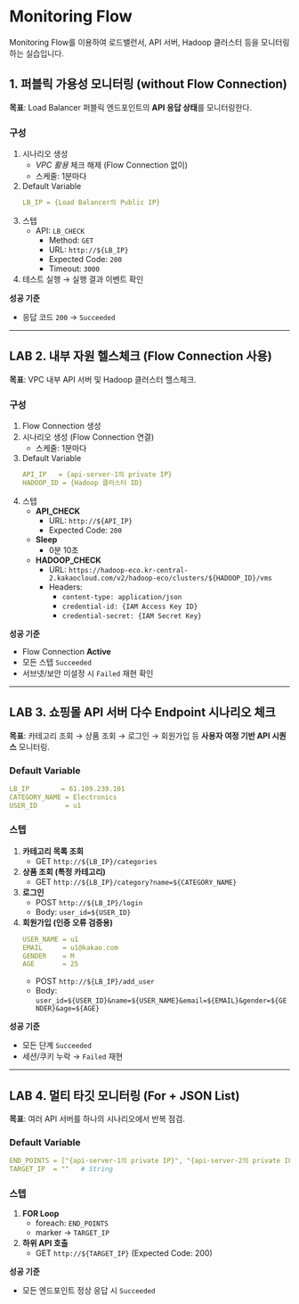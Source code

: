 # Monitoring Flow

Monitoring Flow를 이용하여 로드밸런서, API 서버, Hadoop 클러스터 등을 모니터링하는 실습입니다.

## 1. 퍼블릭 가용성 모니터링 (without Flow Connection)

**목표**: Load Balancer 퍼블릭 엔드포인트의 **API 응답 상태**를 모니터링한다.  

### 구성
1. 시나리오 생성  
   - *VPC 활용* 체크 해제 (Flow Connection 없이)  
   - 스케줄: 1분마다
2. Default Variable
   ```yaml
   LB_IP = {Load Balancer의 Public IP}
   ```
3. 스텝
   - API: `LB_CHECK`
     - Method: `GET`
     - URL: `http://${LB_IP}`
     - Expected Code: `200`
     - Timeout: `3000`
4. 테스트 실행 → 실행 결과 이벤트 확인

**성공 기준**  
- 응답 코드 `200` → `Succeeded`

---

## LAB 2. 내부 자원 헬스체크 (Flow Connection 사용)

**목표**: VPC 내부 API 서버 및 Hadoop 클러스터 헬스체크.

### 구성
1. Flow Connection 생성
2. 시나리오 생성 (Flow Connection 연결)
   - 스케줄: 1분마다
3. Default Variable
   ```yaml
   API_IP   = {api-server-1의 private IP}
   HADOOP_ID = {Hadoop 클러스터 ID}
   ```
4. 스텝
   - **API_CHECK**
     - URL: `http://${API_IP}`
     - Expected Code: `200`
   - **Sleep**
     - 0분 10초
   - **HADOOP_CHECK**
     - URL: `https://hadoop-eco.kr-central-2.kakaocloud.com/v2/hadoop-eco/clusters/${HADOOP_ID}/vms`
     - Headers:  
       - `content-type: application/json`  
       - `credential-id: {IAM Access Key ID}`  
       - `credential-secret: {IAM Secret Key}`

**성공 기준**
- Flow Connection **Active**  
- 모든 스텝 `Succeeded`  
- 서브넷/보안 미설정 시 `Failed` 재현 확인

---

## LAB 3. 쇼핑몰 API 서버 다수 Endpoint 시나리오 체크

**목표**: 카테고리 조회 → 상품 조회 → 로그인 → 회원가입 등 **사용자 여정 기반 API 시퀀스** 모니터링.

### Default Variable
```yaml
LB_IP        = 61.109.239.101
CATEGORY_NAME = Electronics
USER_ID       = u1
```

### 스텝
1. **카테고리 목록 조회**
   - GET `http://${LB_IP}/categories`
2. **상품 조회 (특정 카테고리)**
   - GET `http://${LB_IP}/category?name=${CATEGORY_NAME}`
3. **로그인**
   - POST `http://${LB_IP}/login`
   - Body: `user_id=${USER_ID}`
4. **회원가입 (인증 오류 검증용)**
   ```yaml
   USER_NAME = u1
   EMAIL     = u1@kakao.com
   GENDER    = M
   AGE       = 25
   ```
   - POST `http://${LB_IP}/add_user`
   - Body: `user_id=${USER_ID}&name=${USER_NAME}&email=${EMAIL}&gender=${GENDER}&age=${AGE}`

**성공 기준**
- 모든 단계 `Succeeded`  
- 세션/쿠키 누락 → `Failed` 재현  

---

## LAB 4. 멀티 타깃 모니터링 (For + JSON List)

**목표**: 여러 API 서버를 하나의 시나리오에서 반복 점검.

### Default Variable
```yaml
END_POINTS = ["{api-server-1의 private IP}", "{api-server-2의 private IP}"]   # JSON List
TARGET_IP  = ""   # String
```

### 스텝
1. **FOR Loop**
   - foreach: `END_POINTS`
   - marker → `TARGET_IP`
2. **하위 API 호출**
   - GET `http://${TARGET_IP}` (Expected Code: 200)

**성공 기준**
- 모든 엔드포인트 정상 응답 시 `Succeeded`
